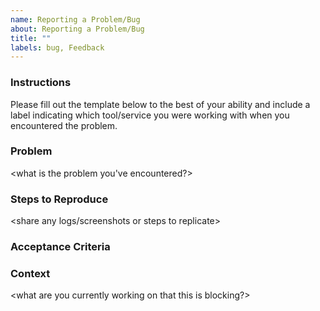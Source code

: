 ```yaml
---
name: Reporting a Problem/Bug
about: Reporting a Problem/Bug
title: ""
labels: bug, Feedback
---
```


### Instructions

Please fill out the template below to the best of your ability and include a label indicating which tool/service you were working with when you encountered the problem.

### Problem

<what is the problem you've encountered?>

### Steps to Reproduce

<share any logs/screenshots or steps to replicate>

### Acceptance Criteria

<if any>

### Context

<what are you currently working on that this is blocking?>
